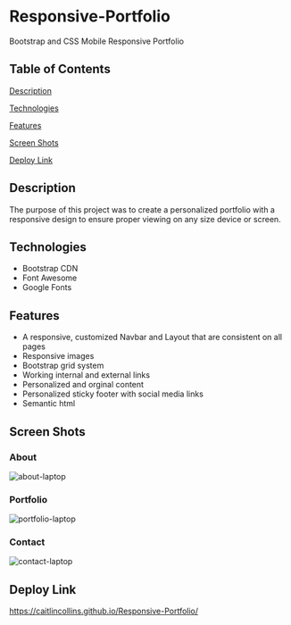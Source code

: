 # Responsive-Portfolio
Bootstrap and CSS Mobile Responsive Portfolio
## Table of Contents ##
[Description](https://github.com/CaitlinCollins/Responsive-Portfolio#description)

[Technologies](https://github.com/CaitlinCollins/Responsive-Portfolio#technologies)

[Features](https://github.com/CaitlinCollins/Responsive-Portfolio#features)

[Screen Shots](https://github.com/CaitlinCollins/Responsive-Portfolio#screen-shots)

[Deploy Link](https://github.com/CaitlinCollins/Responsive-Portfolio#deploy-link)
## Description ##
The purpose of this project was to create a personalized portfolio with a responsive design to ensure proper viewing on any size device or screen.
## Technologies ##
* Bootstrap CDN
* Font Awesome
* Google Fonts
## Features ##
* A responsive, customized Navbar and Layout that are consistent on all pages
* Responsive images
* Bootstrap grid system
* Working internal and external links
* Personalized and orginal content
* Personalized sticky footer with social media links
* Semantic html
## Screen Shots ##

### About ###

![about-laptop](https://github.com/CaitlinCollins/Responsive-Portfolio/blob/main/assets/screenshots/about.png)

### Portfolio ###

![portfolio-laptop](https://github.com/CaitlinCollins/Responsive-Portfolio/blob/main/assets/screenshots/portfolio.png)

### Contact ###

![contact-laptop](https://github.com/CaitlinCollins/Responsive-Portfolio/blob/main/assets/screenshots/contact.png)

## Deploy Link ##
https://caitlincollins.github.io/Responsive-Portfolio/




